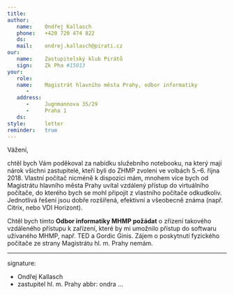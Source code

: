 ```yaml
---
title:      
author:
   name:    Ondřej Kallasch
   phone:   +420 720 474 822
   ds:      
   mail:    ondrej.kallasch@pirati.cz
our:
   name:    Zastupitelský klub Pirátů
   sign:    Zk Pha #15013
your:
   role:    
   name:    Magistrát hlavního města Prahy, odbor informatiky
      -     
   address:
      -     Jugnmannova 35/29
      -     Praha 1
   ds:      
style:      letter
reminder:   true
---
```


Vážení,

chtěl bych Vám poděkoval za nabídku služebního notebooku, na který mají nárok všichni zastupitelé, kteří byli do ZHMP zvoleni ve volbách 5.–6. října 2018. Vlastní počítač nicméně k dispozici mám, mnohem více bych od Magistrátu hlavního města Prahy uvítal vzdálený přístup do virtuálního počítače, do kterého bych se mohl připojit z vlastního počítače odkudkoliv. Jednotlivá řešení jsou dobře rozšířená, efektivní a všeobecně známa (např. Citrix, nebo VDI Horizont). 

Chtěl bych tímto **Odbor informatiky MHMP požádat** o zřízení takového vzdáleného přístupu k zařízení, které by mi umožnilo přístup do softwaru užívaného MHMP, např. TED a Gordic Ginis. Zájem o poskytnutí fyzického počítače ze strany Magistrátu hl. m. Prahy nemám. 

---
signature: 
  - Ondřej Kallasch
  - zastupitel hl. m. Prahy
abbr:       ondra
...
